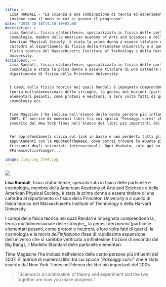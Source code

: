 ```yaml
---
title: >-
  LISA RANDALL - "La Scienza è una combinazione di teoria ed esperimento e i due
  insieme sono il modo in cui si genera il progresso"
date: '2018-10-18T14:30:10+02:00'
description: >
  Lisa Randall, fisica statunitense, specializzata in fisica delle particelle e
  cosmologia, membro della American Academy of Arts and Sciences e della
  American Physical Society, è stata la prima donna a essere titolare di una
  cattedra al dipartimento di fisica della Princeton University e a quello di
  fisica teorica del Massachusetts Institute of Technology e della Harvard
  University.
socialDesc: >+
  Lisa Randall, fisica statunitense, specializzata in fisica delle particelle e
  cosmologia è stata la prima donna a essere titolare di una cattedra al
  dipartimento di fisica della Princeton University.


  I campi della fisica teorica nei quali Randall è impegnata comprendono la
  teoria multidimensionale delle stringhe, la genesi dei barioni (particelle
  elementari pesanti, come protoni e neutroni, a loro volta fatti di quark), la
  cosmologia ecc.


  Time Magazine l'ha inclusa nell'elenco delle cento persone più influenti del
  2007. E' autrice di numerosi libri tra cui spicca "Passaggi curvi" che è stato
  inserito dal New York Times nell’elenco dei libri più importanti del 2005...


  Per approfondimenti clicca sul link in basso e non perderti tutti gli
  appuntamenti con la #QuoteOfTheWeek, dove potrai trovare le #Quote più
  frizzanti degli scienziati internazionali. Ogni #sabato, solo qui su
  #FarmaceuticaYounger...

image: /img/img_3744.jpg
---
```

![](/img/img_3744.jpg)

**Lisa Randall**, fisica statunitense, specializzata in fisica delle particelle e cosmologia, membro della American Academy of Arts and Sciences e della American Physical Society, è stata la prima donna a essere titolare di una cattedra al dipartimento di fisica della Princeton University e a quello di fisica teorica del Massachusetts Institute of Technology e della Harvard University.

I campi della fisica teorica nei quali Randall è impegnata comprendono la_ teoria multidimensionale delle stringhe_, la genesi dei _barioni_ (particelle elementari pesanti, come protoni e neutroni, a loro volta fatti di quark), la cosmologia e la _teoria dell’inflazione_ (fase di rapidissima espansione dell’universo che si sarebbe verificata a infinitesime frazioni di secondo dal Big Bang), il Modello Standard delle particelle elementari.

Time Magazine l'ha inclusa nell'elenco delle cento persone più influenti del 2007. E' autrice di numerosi libri tra cui spicca _"Passaggi curvi"_ che è stato inserito dal New York Times nell’elenco dei libri più importanti del 2005. 

> "Science is a combination of theory and experiment and the two together are how you make progress."
